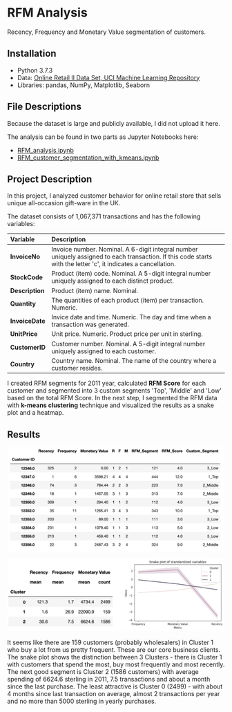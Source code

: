 # RFM Analysis

Recency, Frequency and Monetary Value segmentation of customers.

## Installation
- Python 3.7.3
- Data: [Online Retail II Data Set, UCI Machine Learning Repository](http://archive.ics.uci.edu/ml/datasets/Online+Retail+II)
- Libraries: pandas, NumPy, Matplotlib, Seaborn

## File Descriptions
Because the dataset is large and publicly available, I did not upload it here. 

The analysis can be found in two parts as Jupyter Notebooks here:

* [RFM_analysis.ipynb](https://github.com/k-bosko/RFM_analysis/blob/master/RFM_analysis.ipynb)
* [RFM_customer_segmentation_with_kmeans.ipynb](https://github.com/k-bosko/RFM_analysis/blob/master/RFM_customer_segmentation_with_kmeans.ipynb)

## Project Description
In this project, I analyzed customer behavior for online retail store that sells unique all-occasion gift-ware in the UK. 

The dataset consists of 1,067,371 transactions and has the following variables:


| Variable | Description |
| :--- | :--- |
| **InvoiceNo** | Invoice number. Nominal. A 6-digit integral number uniquely assigned to each transaction. If this code starts with the letter 'c', it indicates a cancellation.|
| **StockCode** | Product (item) code. Nominal. A 5-digit integral number uniquely assigned to each distinct product. <br>
| **Description** | Product (item) name. Nominal.|
| **Quantity** | The quantities of each product (item) per transaction. Numeric.|
| **InvoiceDate** | Invice date and time. Numeric. The day and time when a transaction was generated. |
| **UnitPrice** | Unit price. Numeric. Product price per unit in sterling. |
| **CustomerID** | Customer number. Nominal. A 5-digit integral number uniquely assigned to each customer.|
| **Country** | Country name. Nominal. The name of the country where a customer resides.|


I created RFM segments for 2011 year, calculated **RFM Score** for each customer and segmented into 3 custom segments 'Top', 'Middle' and 'Low' based on the total RFM Score.
In the next step, I segmented the RFM data with **k-means clustering** technique and visualized the results as a snake plot and a heatmap.


## Results
![RFM Analysis](assets/rfm_analysis.png "RFM Analysis Results")

![RFM Clustering](assets/rfm_clustering.png "RFM Analysis Results II")

It seems like there are 159 customers (probably wholesalers) in Cluster 1 who buy a lot from us pretty frequent. These are our core business clients. <br>
The snake plot shows the distinction between 3 Clusters - there is Cluster 1 with customers that spend the most, buy most frequently and most recently. The next good segment is Cluster 2 (1586 customers) with average spending of 6624.6 sterling in 2011, 7.5 transactions and about a month since the last purchase. The least attractive is Cluster 0 (2499) - with about 4 months since last transaction on average, almost 2 transactions per year and no more than 5000 sterling in yearly purchases.

